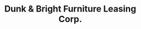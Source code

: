---
title: "Dunk & Bright Furniture Leasing Corp."
url: /syracuse/dunk-and-bright-furniture-leasing-corp/
shop: furniture
---